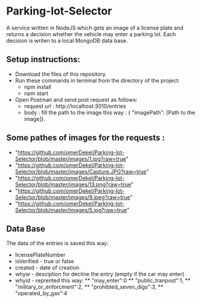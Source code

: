 # Parking-lot-Selector
   A service written in NodeJS which gets an image of a license plate and returns a decision whether the vehicle may enter a parking lot. Each decision 
   is writen to a local MongoDB data base. 
## Setup instructions:
* Download the files of this repository.
* Run these commands in terminal from the directory of the project:
    * npm install
    * npm start
* Open Postman and send post request as follows:
    *  request url : http://localhost:3010/entries
    *  body : fill the path to the image this way : { "imagePath": [Path to the image]}.
 ## Some pathes of images for the requests :
 * "https://github.com/omerDekel/Parking-lot-Selector/blob/master/images/1.jpg?raw=true"
 * "https://github.com/omerDekel/Parking-lot-Selector/blob/master/images/Capture.JPG?raw=true"
 * "https://github.com/omerDekel/Parking-lot-Selector/blob/master/images/13.png?raw=true"
 * "https://github.com/omerDekel/Parking-lot-Selector/blob/master/images/9.jpeg?raw=true"
 *  "https://github.com/omerDekel/Parking-lot-Selector/blob/master/images/5.jpg?raw=true"
 ## Data Base
 The data of the entries is saved this way:
 * licensePlateNumber
 * isVerified - true or false
 * created - date of creation
 * whyw - desciption for decline the entry (empty if the car may enter)
 * whyid -  reprented this way:
 ** "may_enter":0
 ** "public_tranpost":1,
 ** "military_or_enforcment":2,
 ** "prohibted_seven_digs":3,
 ** "operated_by_gas":4
